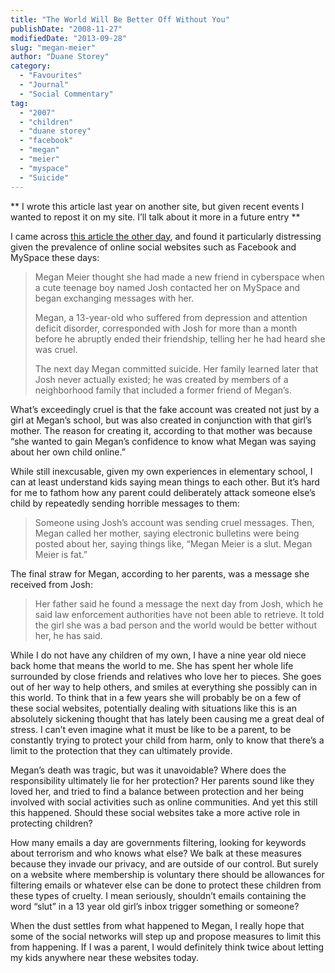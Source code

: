 ```yaml
---
title: "The World Will Be Better Off Without You"
publishDate: "2008-11-27"
modifiedDate: "2013-09-28"
slug: "megan-meier"
author: "Duane Storey"
category:
  - "Favourites"
  - "Journal"
  - "Social Commentary"
tag:
  - "2007"
  - "children"
  - "duane storey"
  - "facebook"
  - "megan"
  - "meier"
  - "myspace"
  - "Suicide"
---
```


\*\* I wrote this article last year on another site, but given recent events I wanted to repost it on my site. I’ll talk about it more in a future entry \*\*

I came across [this article the other day](http://edition.cnn.com/2007/US/11/17/internet.suicide.ap/index.html), and found it particularly distressing given the prevalence of online social websites such as Facebook and MySpace these days:

> Megan Meier thought she had made a new friend in cyberspace when a cute teenage boy named Josh contacted her on MySpace and began exchanging messages with her.
> 
> Megan, a 13-year-old who suffered from depression and attention deficit disorder, corresponded with Josh for more than a month before he abruptly ended their friendship, telling her he had heard she was cruel.
> 
> The next day Megan committed suicide. Her family learned later that Josh never actually existed; he was created by members of a neighborhood family that included a former friend of Megan’s.

What’s exceedingly cruel is that the fake account was created not just by a girl at Megan’s school, but was also created in conjunction with that girl’s mother. The reason for creating it, according to that mother was because “she wanted to gain Megan’s confidence to know what Megan was saying about her own child online.”

While still inexcusable, given my own experiences in elementary school, I can at least understand kids saying mean things to each other. But it’s hard for me to fathom how any parent could deliberately attack someone else’s child by repeatedly sending horrible messages to them:

> Someone using Josh’s account was sending cruel messages. Then, Megan called her mother, saying electronic bulletins were being posted about her, saying things like, “Megan Meier is a slut. Megan Meier is fat.”

The final straw for Megan, according to her parents, was a message she received from Josh:

> Her father said he found a message the next day from Josh, which he said law enforcement authorities have not been able to retrieve. It told the girl she was a bad person and the world would be better without her, he has said.

While I do not have any children of my own, I have a nine year old niece back home that means the world to me. She has spent her whole life surrounded by close friends and relatives who love her to pieces. She goes out of her way to help others, and smiles at everything she possibly can in this world. To think that in a few years she will probably be on a few of these social websites, potentially dealing with situations like this is an absolutely sickening thought that has lately been causing me a great deal of stress. I can’t even imagine what it must be like to be a parent, to be constantly trying to protect your child from harm, only to know that there’s a limit to the protection that they can ultimately provide.

Megan’s death was tragic, but was it unavoidable? Where does the responsibility ultimately lie for her protection? Her parents sound like they loved her, and tried to find a balance between protection and her being involved with social activities such as online communities. And yet this still this happened. Should these social websites take a more active role in protecting children?

How many emails a day are governments filtering, looking for keywords about terrorism and who knows what else? We balk at these measures because they invade our privacy, and are outside of our control. But surely on a website where membership is voluntary there should be allowances for filtering emails or whatever else can be done to protect these children from these types of cruelty. I mean seriously, shouldn’t emails containing the word “slut” in a 13 year old girl’s inbox trigger something or someone?

When the dust settles from what happened to Megan, I really hope that some of the social networks will step up and propose measures to limit this from happening. If I was a parent, I would definitely think twice about letting my kids anywhere near these websites today.